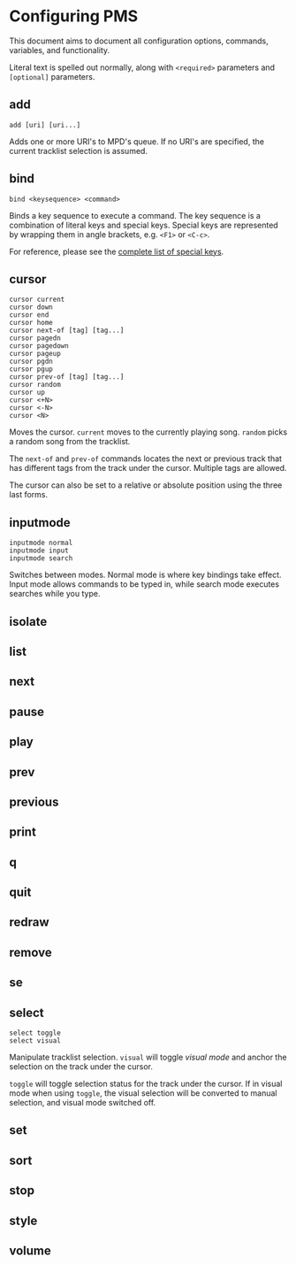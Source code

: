 # Configuring PMS

This document aims to document all configuration options, commands, variables, and functionality.

Literal text is spelled out normally, along with `<required>` parameters and `[optional]` parameters.

## add

```
add [uri] [uri...]
```

Adds one or more URI's to MPD's queue. If no URI's are specified, the current tracklist selection is assumed.

## bind

```
bind <keysequence> <command>
```

Binds a key sequence to execute a command. The key sequence is a combination of literal keys and special keys. Special keys are represented by wrapping them in angle brackets, e.g. `<F1>` or `<C-c>`.

For reference, please see the [complete list of special keys](input/parser/keynames.go).

## cursor

```
cursor current
cursor down
cursor end
cursor home
cursor next-of [tag] [tag...]
cursor pagedn
cursor pagedown
cursor pageup
cursor pgdn
cursor pgup
cursor prev-of [tag] [tag...]
cursor random
cursor up
cursor <+N>
cursor <-N>
cursor <N>
```

Moves the cursor. `current` moves to the currently playing song. `random` picks a random song from the tracklist.

The `next-of` and `prev-of` commands locates the next or previous track that has different tags from the track under the cursor. Multiple tags are allowed.

The cursor can also be set to a relative or absolute position using the three last forms.

## inputmode

```
inputmode normal
inputmode input
inputmode search
```

Switches between modes. Normal mode is where key bindings take effect. Input mode allows commands to be typed in, while search mode executes searches while you type.

## isolate
## list
## next
## pause
## play
## prev
## previous
## print
## q
## quit
## redraw
## remove
## se
## select

```
select toggle
select visual
```

Manipulate tracklist selection. `visual` will toggle _visual mode_ and anchor the selection on the track under the cursor.

`toggle` will toggle selection status for the track under the cursor. If in visual mode when using `toggle`, the visual selection will be converted to manual selection, and visual mode switched off.

## set
## sort
## stop
## style
## volume
